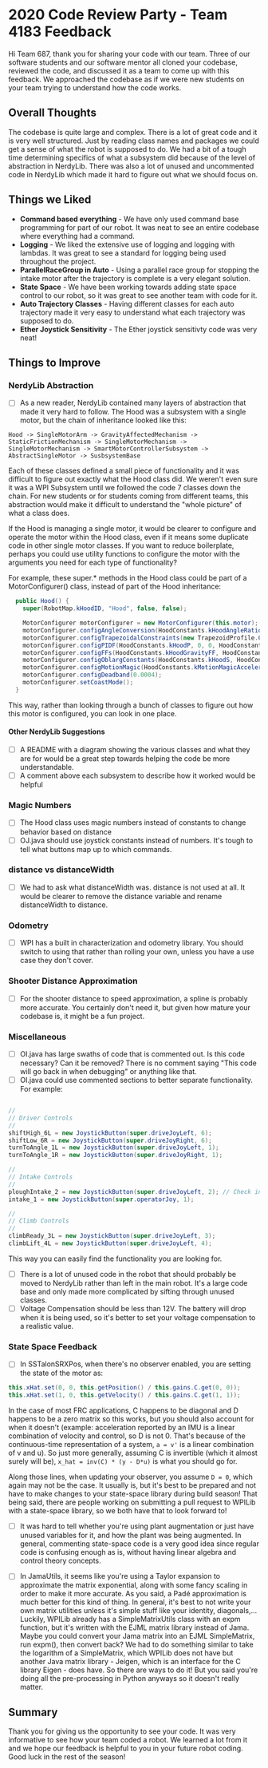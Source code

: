 # 2020 Code Review Party - Team 4183 Feedback

Hi Team 687, thank you for sharing your code with our team. Three of our software students and our software mentor all cloned your codebase, reviewed the code, and discussed it as a team to come up with this feedback. We approached the codebase as if we were new students on your team trying to understand how the code works.

## Overall Thoughts

The codebase is quite large and complex. There is a lot of great code and it is very well structured. Just by reading class names and packages we could get a sense of what the robot is supposed to do. We had a bit of a tough time determining specifics of what a subsystem did because of the level of abstraction in NerdyLib. There was also a lot of unused and uncommented code in NerdyLib which made it hard to figure out what we should focus on.

## Things we Liked

- **Command based everything** - We have only used command base programming for part of our robot. It was neat to see an entire codebase where everything had a command.
- **Logging** - We liked the extensive use of logging and logging with lambdas. It was great to see a standard for logging being used throughout the project.
- **ParallelRaceGroup in Auto** - Using a parallel race group for stopping the intake motor after the trajectory is complete is a very elegant solution.
- **State Space** - We have been working towards adding state space control to our robot, so it was great to see another team with code for it.
- **Auto Trajectory Classes** - Having different classes for each auto trajectory made it very easy to understand what each trajectory was supposed to do.
- **Ether Joystick Sensitivity** - The Ether joystick sensitivty code was very neat!

## Things to Improve

### NerdyLib Abstraction

- [ ] As a new reader, NerdyLib contained many layers of abstraction that made it very hard to follow. The Hood was a subsystem with a single motor, but the chain of inheritance looked like this:

`Hood -> SingleMotorArm -> GravityAffectedMechanism -> StaticFrictionMechanism -> SingleMotorMechanism -> SingleMotorMechanism -> SmartMotorControllerSubsystem -> AbstractSingleMotor -> SusbsystemBase`

Each of these classes defined a small piece of functionality and it was difficult to figure out exactly what the Hood class did. We weren't even sure it was a WPI Subsystem until we followed the code 7 classes down the chain. For new students or for students coming from different teams, this abstraction would make it difficult to understand the "whole picture" of what a class does.

If the Hood is managing a single motor, it would be clearer to configure and operate the motor within the Hood class, even if it means some duplicate code in other single motor classes. If you want to reduce boilerplate, perhaps you could use utility functions to configure the motor with the arguments you need for each type of functionality?

For example, these super.\* methods in the Hood class could be part of a MotorConfigurer() class, instead of part of the Hood inheritance:

```java
  public Hood() {
    super(RobotMap.kHoodID, "Hood", false, false);

    MotorConfigurer motorConfigurer = new MotorConfigurer(this.motor);
    motorConfigurer.configAngleConversion(HoodConstants.kHoodAngleRatio, HoodConstants.kHoodAngleOffset);
    motorConfigurer.configTrapezoidalConstraints(new TrapezoidProfile.Constraints(HoodConstants.kHoodVel, HoodConstants.kHoodAccel));
    motorConfigurer.configPIDF(HoodConstants.kHoodP, 0, 0, HoodConstants.kHoodF);
    motorConfigurer.configFFs(HoodConstants.kHoodGravityFF, HoodConstants.kHoodStaticFriction);
    motorConfigurer.configOblargConstants(HoodConstants.kHoodS, HoodConstants.kHoodCos, HoodConstants.kHoodV, HoodConstants.kHoodA);
    motorConfigurer.configMotionMagic(HoodConstants.kMotionMagicAcceleration, HoodConstants.kMotionMagicVelocity);
    motorConfigurer.configDeadband(0.0004);
    motorConfigurer.setCoastMode();
  }
```

This way, rather than looking through a bunch of classes to figure out how this motor is configured, you can look in one place.

#### Other NerdyLib Suggestions

- [ ] A README with a diagram showing the various classes and what they are for would be a great step towards helping the code be more understandable.
- [ ] A comment above each subsystem to describe how it worked would be helpful

### Magic Numbers

- [ ] The Hood class uses magic numbers instead of constants to change behavior based on distance
- [ ] OJ.java should use joystick constants instead of numbers. It's tough to tell what buttons map up to which commands.

### distance vs distanceWidth

- [ ] We had to ask what distanceWidth was. distance is not used at all. It would be clearer to remove the distance variable and rename distanceWidth to distance.

### Odometry

- [ ] WPI has a built in characterization and odometry library. You should switch to using that rather than rolling your own, unless you have a use case they don't cover.

### Shooter Distance Approximation

- [ ] For the shooter distance to speed approximation, a spline is probably more accurate. You certainly don't need it, but given how mature your codebase is, it might be a fun project.

### Miscellaneous

- [ ] OI.java has large swaths of code that is commented out. Is this code necessary? Can it be removed? There is no comment saying "This code will go back in when debugging" or anything like that.
- [ ] OI.java could use commented sections to better separate functionality. For example:

```java

//
// Driver Controls
//
shiftHigh_6L = new JoystickButton(super.driveJoyLeft, 6);
shiftLow_6R = new JoystickButton(super.driveJoyRight, 6);
turnToAngle_1L = new JoystickButton(super.driveJoyLeft, 1);
turnToAngle_1R = new JoystickButton(super.driveJoyRight, 1);

//
// Intake Controls
//
ploughIntake_2 = new JoystickButton(super.driveJoyLeft, 2); // Check in with Drivers
intake_1 = new JoystickButton(super.operatorJoy, 1);

//
// Climb Controls
//
climbReady_3L = new JoystickButton(super.driveJoyLeft, 3);
climbLift_4L = new JoystickButton(super.driveJoyLeft, 4);

```

This way you can easily find the functionality you are looking for.

- [ ] There is a lot of unused code in the robot that should probably be moved to NerdyLib rather than left in the main robot. It's a large code base and only made more complicated by sifting through unused classes.
- [ ] Voltage Compensation should be less than 12V. The battery will drop when it is being used, so it's better to set your voltage compensation to a realistic value.

### State Space Feedback
- [ ] In SSTalonSRXPos, when there's no observer enabled, you are setting the state of the motor as:

```java
this.xHat.set(0, 0, this.getPosition() / this.gains.C.get(0, 0));
this.xHat.set(1, 0, this.getVelocity() / this.gains.C.get(1, 1));
```

In the case of most FRC applications, C happens to be diagonal and D happens to be a zero matrix so this works, but you should also account for when it doesn't (example: acceleration reported by an IMU is a linear combination of velocity and control, so D is not 0. That's because of the continuous-time representation of a system, `a = v'` is a linear combination of v and u). So just more generally, assuming C is invertible (which it almost surely will be), `x_hat = inv(C) * (y - D*u)` is what you should go for.

Along those lines, when updating your observer, you assume `D = 0`, which again may not be the case. It usually is, but it's best to be prepared and not have to make changes to your state-space library during build season! That being said, there are people working on submitting a pull request to WPILib with a state-space library, so we both have that to look forward to!

- [ ] It was hard to tell whether you're using plant augmentation or just have unused variables for it, and how the plant was being augmented. In general, commenting state-space code is a very good idea since regular code is confusing enough as is, without having linear algebra and control theory concepts.

- [ ] In JamaUtils, it seems like you're using a Taylor expansion to approximate the matrix exponential, along with some fancy scaling in order to make it more accurate. As you said, a Padé approximation is much better for this kind of thing. In general, it's best to not write your own matrix utilities unless it's simple stuff like your identity, diagonals,...
Luckily, WPILib already has a SimpleMatrixUtils class with an expm function, but it's written with the EJML matrix library instead of Jama. Maybe you could convert your Jama matrix into an EJML SimpleMatrix, run expm(), then convert back? We had to do something similar to take the logarithm of a SimpleMatrix, which WPILib does not have but another Java matrix library - Jeigen, which is an interface for the C library Eigen - does have. So there are ways to do it! But you said you're doing all the pre-processing in Python anyways so it doesn't really matter.

## Summary

Thank you for giving us the opportunity to see your code. It was very informative to see how your team coded a robot. We learned a lot from it and we hope our feedback is helpful to you in your future robot coding. Good luck in the rest of the season!
